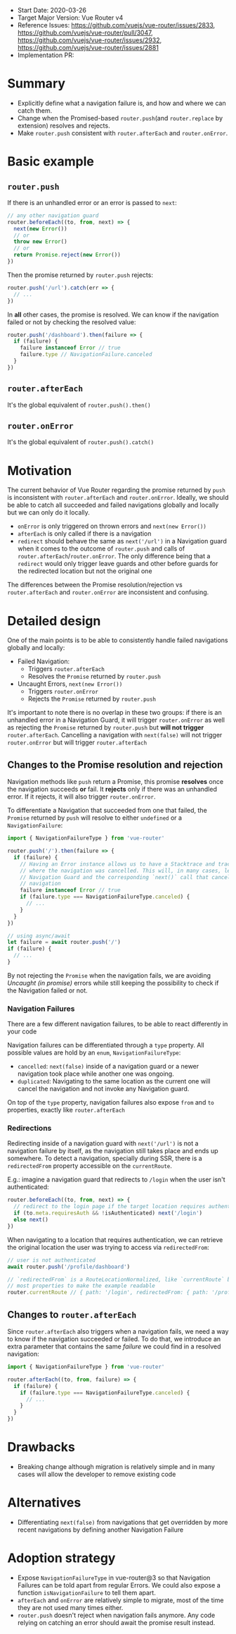 - Start Date: 2020-03-26
- Target Major Version: Vue Router v4
- Reference Issues: https://github.com/vuejs/vue-router/issues/2833, https://github.com/vuejs/vue-router/pull/3047, https://github.com/vuejs/vue-router/issues/2932, https://github.com/vuejs/vue-router/issues/2881
- Implementation PR:

# Summary

- Explicitly define what a navigation failure is, and how and where we can catch them.
- Change when the Promised-based `router.push`(and `router.replace` by extension) resolves and rejects.
- Make `router.push` consistent with `router.afterEach` and `router.onError`.

# Basic example

## `router.push`

If there is an unhandled error or an error is passed to `next`:

```js
// any other navigation guard
router.beforeEach((to, from, next) => {
  next(new Error())
  // or
  throw new Error()
  // or
  return Promise.reject(new Error())
})
```

Then the promise returned by `router.push` rejects:

```js
router.push('/url').catch(err => {
  // ...
})
```

In **all** other cases, the promise is resolved. We can know if the navigation failed or not by checking the resolved value:

```js
router.push('/dashboard').then(failure => {
  if (failure) {
    failure instanceof Error // true
    failure.type // NavigationFailure.canceled
  }
})
```

## `router.afterEach`

It's the global equivalent of `router.push().then()`

## `router.onError`

It's the global equivalent of `router.push().catch()`

# Motivation

The current behavior of Vue Router regarding the promise returned by `push` is inconsistent with `router.afterEach` and `router.onError`. Ideally, we should be able to catch all succeeded and failed navigations globally and locally but we can only do it locally.

- `onError` is only triggered on thrown errors and `next(new Error())`
- `afterEach` is only called if there is a navigation
- `redirect` should behave the same as `next('/url')` in a Navigation guard when it comes to the outcome of `router.push` and calls of `router.afterEach`/`router.onError`. The only difference being that a `redirect` would only trigger leave guards and other before guards for the redirected location but not the original one

The differences between the Promise resolution/rejection vs `router.afterEach` and `router.onError` are inconsistent and confusing.

# Detailed design

One of the main points is to be able to consistently handle failed navigations globally and locally:

- Failed Navigation:
  - Triggers `router.afterEach`
  - Resolves the `Promise` returned by `router.push`
- Uncaught Errors, `next(new Error())`
  - Triggers `router.onError`
  - Rejects the `Promise` returned by `router.push`

It's important to note there is no overlap in these two groups: if there is an unhandled error in a Navigation Guard, it will trigger `router.onError` as well as rejecting the `Promise` returned by `router.push` but **will not trigger** `router.afterEach`. Cancelling a navigation with `next(false)` will not trigger `router.onError` but will trigger `router.afterEach`

## Changes to the Promise resolution and rejection

Navigation methods like `push` return a Promise, this promise **resolves** once the navigation succeeds **or** fail. It **rejects** only if there was an unhandled error. If it rejects, it will also trigger `router.onError`.

To differentiate a Navigation that succeeded from one that failed, the `Promise` returned by `push` will resolve to either `undefined` or a `NavigationFailure`:

```js
import { NavigationFailureType } from 'vue-router'

router.push('/').then(failure => {
  if (failure) {
    // Having an Error instance allows us to have a Stacktrace and trace back
    // where the navigation was cancelled. This will, in many cases, lead to a
    // Navigation Guard and the corresponding `next()` call that cancelled the
    // navigation
    failure instanceof Error // true
    if (failure.type === NavigationFailureType.canceled) {
      // ...
    }
  }
})

// using async/await
let failure = await router.push('/')
if (failure) {
  // ...
}
```

By not rejecting the `Promise` when the navigation fails, we are avoiding _Uncaught (in promise)_ errors while still keeping the possibility to check if the Navigation failed or not.

### Navigation Failures

There are a few different navigation failures, to be able to react differently in your code

Navigation failures can be differentiated through a `type` property. All possible values are hold by an `enum`, `NavigationFailureType`:

- `cancelled`: `next(false)` inside of a navigation guard or a newer navigation took place while another one was ongoing.
- `duplicated`: Navigating to the same location as the current one will cancel the navigation and not invoke any Navigation guard.

On top of the `type` property, navigation failures also expose `from` and `to` properties, exactly like `router.afterEach`

### Redirections

Redirecting inside of a navigation guard with `next('/url')` is not a navigation failure by itself, as the navigation still takes place and ends up somewhere. To detect a navigation, specially during SSR, there is a `redirectedFrom` property accessible on the `currentRoute`.

E.g.: imagine a navigation guard that redirects to `/login` when the user isn't authenticated:

```js
router.beforeEach((to, from, next) => {
  // redirect to the login page if the target location requires authentication
  if (to.meta.requiresAuth && !isAuthenticated) next('/login')
  else next()
})
```

When navigating to a location that requires authentication, we can retrieve the original location the user was trying to access via `redirectedFrom`:

```js
// user is not authenticated
await router.push('/profile/dashboard')

// `redirectedFrom` is a RouteLocationNormalized, like `currentRoute` but we are omitting
// most properties to make the example readable
router.currentRoute // { path: '/login', redirectedFrom: { path: '/profile/dashboard' } }
```

## Changes to `router.afterEach`

Since `router.afterEach` also triggers when a navigation fails, we need a way to know if the navigation succeeded or failed. To do that, we introduce an extra parameter that contains the same _failure_ we could find in a resolved navigation:

```js
import { NavigationFailureType } from 'vue-router'

router.afterEach((to, from, failure) => {
  if (failure) {
    if (failure.type === NavigationFailureType.canceled) {
      // ...
    }
  }
})
```

# Drawbacks

- Breaking change although migration is relatively simple and in many cases will allow the developer to remove existing code

# Alternatives

- Differentiating `next(false)` from navigations that get overridden by more recent navigations by defining another Navigation Failure

# Adoption strategy

- Expose `NavigationFailureType` in vue-router@3 so that Navigation Failures can be told apart from regular Errors. We could also expose a function `isNavigationFailure` to tell them apart.
- `afterEach` and `onError` are relatively simple to migrate, most of the time they are not used many times either.
- `router.push` doesn't reject when navigation fails anymore. Any code relying on catching an error should await the promise result instead.
